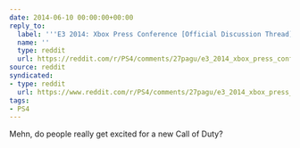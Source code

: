 ```yaml
---
date: 2014-06-10 00:00:00+00:00
reply_to:
  label: '''E3 2014: Xbox Press Conference [Official Discussion Thread]'' on /r/PS4'
  name: ''
  type: reddit
  url: https://reddit.com/r/PS4/comments/27pagu/e3_2014_xbox_press_conference_official_discussion/
source: reddit
syndicated:
- type: reddit
  url: https://www.reddit.com/r/PS4/comments/27pagu/e3_2014_xbox_press_conference_official_discussion/ci32qbi/
tags:
- PS4
---
```


Mehn, do people really get excited for a new Call of Duty?